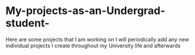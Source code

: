 # My-projects-as-an-Undergrad-student-
Here are some projects that I am working on I will periodically add any new individual projects I create throughout my University life and afterwards
